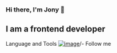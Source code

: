 ### Hi there, I'm Jony 👋

## I am a frontend developer

Language and Tools
[![image](https://user-images.githubusercontent.com/50629879/212532468-759b8593-ac16-4bb4-b839-8d63a52fadfa.png)](https://icons8.com/icon/108784/javascript)/<JS>-<Orange>
Follow me
